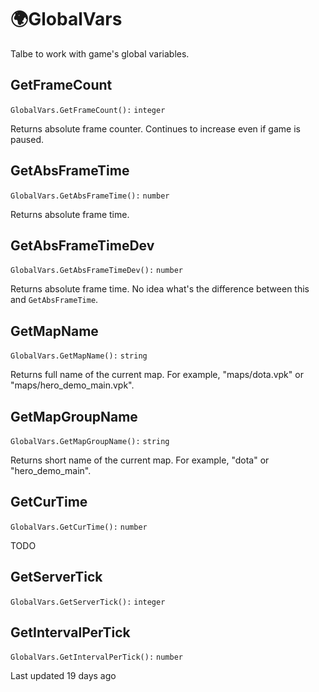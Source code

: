 # 🌍GlobalVars

Talbe to work with game's global variables\.

## [](#getframecount)GetFrameCount

`GlobalVars.GetFrameCount():` `integer`

Returns absolute frame counter\. Continues to increase even if game is paused\.

## [](#getabsframetime)GetAbsFrameTime

`GlobalVars.GetAbsFrameTime():` `number`

Returns absolute frame time\.

## [](#getabsframetimedev)GetAbsFrameTimeDev

`GlobalVars.GetAbsFrameTimeDev():` `number`

Returns absolute frame time\. No idea what's the difference between this and `GetAbsFrameTime`\.

## [](#getmapname)GetMapName

`GlobalVars.GetMapName():` `string`

Returns full name of the current map\. For example\, "maps/dota\.vpk" or "maps/hero\_demo\_main\.vpk"\.

## [](#getmapgroupname)GetMapGroupName

`GlobalVars.GetMapGroupName():` `string`

Returns short name of the current map\. For example\, "dota" or "hero\_demo\_main"\.

## [](#getcurtime)GetCurTime

`GlobalVars.GetCurTime():` `number`

TODO

## [](#getservertick)GetServerTick

`GlobalVars.GetServerTick():` `integer`

## [](#getintervalpertick)GetIntervalPerTick

`GlobalVars.GetIntervalPerTick():` `number`

Last updated 19 days ago

